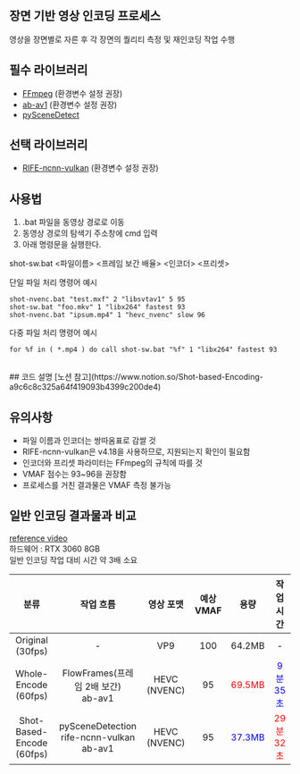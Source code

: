 ## 장면 기반 영상 인코딩 프로세스
영상을 장면별로 자른 후 각 장면의 퀄리티 측정 및 재인코딩 작업 수행 <br>


## 필수 라이브러리 
* [FFmpeg](https://www.gyan.dev/ffmpeg/builds/) (환경변수 설정 권장)
* [ab-av1](https://github.com/alexheretic/ab-av1) (환경변수 설정 권장)
* [pySceneDetect](https://www.scenedetect.com/download/) <br>


## 선택 라이브러리
* [RIFE-ncnn-vulkan](https://github.com/TNTwise/rife-ncnn-vulkan) (환경변수 설정 권장) <br>


## 사용법
1. .bat 파일을 동영상 경로로 이동
2. 동영상 경로의 탐색기 주소창에 cmd 입력
3. 아래 명령문을 실행한다.

shot-sw.bat <파일이름> <프레임 보간 배율> <인코더> <프리셋> <VMAF>

단일 파일 처리 명령어 예시
```
shot-nvenc.bat "test.mxf" 2 "libsvtav1" 5 95
shot-sw.bat "foo.mkv" 1 "libx264" fastest 93
shot-nvenc.bat "ipsum.mp4" 1 "hevc_nvenc" slow 96
```
다중 파일 처리 명령어 예시
```
for %f in ( *.mp4 ) do call shot-sw.bat "%f" 1 "libx264" fastest 93
```
 <br>
## 코드 설명
[노션 참고](https://www.notion.so/Shot-based-Encoding-a9c6c8c325a64f419093b4399c200de4)

## 유의사항
* 파일 이름과 인코더는 쌍따옴표로 감쌀 것
* RIFE-ncnn-vulkan은 v4.18을 사용하므로, 지원되는지 확인이 필요함
* 인코더와 프리셋 파라미터는 FFmpeg의 규칙에 따를 것
* VMAF 점수는 93~96을 권장함
* 프로세스를 거친 결과물은 VMAF 측정 불가능 <br>
  

## 일반 인코딩 결과물과 비교
[reference video](https://www.youtube.com/watch?v=tbWugSQ7kCk) <br>
하드웨어 : RTX 3060 8GB <br>
일반 인코딩 작업 대비 시간 약 3배 소요

|분류|작업 흐름|영상 포맷|예상 VMAF|용량|작업 시간|
|:---:|:---:|:---:|:---:|:---:|:---:|
|Original (30fps)| - | VP9 | 100 | 64.2MB | - |
|Whole-Encode (60fps)| FlowFrames(프레임 2배 보간)<br/>ab-av1 |HEVC (NVENC)| 95 | <span style="color:red">69.5MB</span> | <span style="color:blue">9분 35초</span> |
|Shot-Based-Encode (60fps)| pySceneDetection<br/>rife-ncnn-vulkan<br/>ab-av1 |HEVC (NVENC)| 95 | <span style="color:blue">37.3MB</span> | <span style="color:red">29분 32초</span> |
